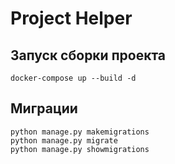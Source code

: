# Project Helper

## Запуск сборки проекта
```
docker-compose up --build -d
```

## Миграции
```
python manage.py makemigrations
python manage.py migrate
python manage.py showmigrations
```